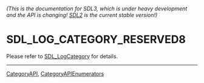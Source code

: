 ###### (This is the documentation for SDL3, which is under heavy development and the API is changing! [SDL2](https://wiki.libsdl.org/SDL2/) is the current stable version!)
# SDL_LOG_CATEGORY_RESERVED8

Please refer to [SDL_LogCategory](SDL_LogCategory) for details.

----
[CategoryAPI](CategoryAPI), [CategoryAPIEnumerators](CategoryAPIEnumerators)

